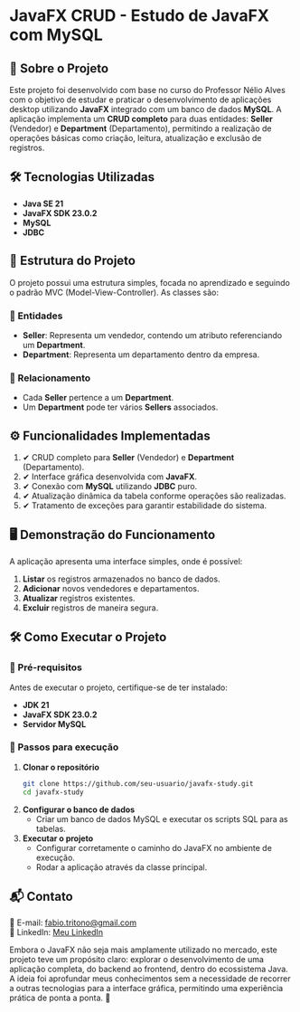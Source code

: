 # JavaFX CRUD - Estudo de JavaFX com MySQL

## 📌 Sobre o Projeto

Este projeto foi desenvolvido com base no curso do Professor Nélio Alves com o objetivo de estudar e praticar o desenvolvimento de aplicações desktop utilizando **JavaFX** integrado com um banco de dados **MySQL**. 
A aplicação implementa um **CRUD completo** para duas entidades: **Seller** (Vendedor) e **Department** (Departamento), permitindo a realização de operações básicas como criação, leitura, atualização e exclusão de registros.

## 🛠 Tecnologias Utilizadas

- **Java SE 21**
- **JavaFX SDK 23.0.2**
- **MySQL**
- **JDBC**

## 📂 Estrutura do Projeto

O projeto possui uma estrutura simples, focada no aprendizado e seguindo o padrão MVC (Model-View-Controller). As classes são:

### 📌 Entidades

- **Seller**: Representa um vendedor, contendo um atributo referenciando um **Department**.
- **Department**: Representa um departamento dentro da empresa.

### 🔗 Relacionamento

- Cada **Seller** pertence a um **Department**.
- Um **Department** pode ter vários **Sellers** associados.

## ⚙ Funcionalidades Implementadas

1. ✔ CRUD completo para **Seller** (Vendedor) e **Department** (Departamento).
2. ✔ Interface gráfica desenvolvida com **JavaFX**. 
3. ✔ Conexão com **MySQL** utilizando **JDBC** puro.
4. ✔ Atualização dinâmica da tabela conforme operações são realizadas.
5. ✔ Tratamento de exceções para garantir estabilidade do sistema.

## 🖥 Demonstração do Funcionamento

A aplicação apresenta uma interface simples, onde é possível:

1. **Listar** os registros armazenados no banco de dados.
2. **Adicionar** novos vendedores e departamentos.
3. **Atualizar** registros existentes.
4. **Excluir** registros de maneira segura.

## 🛠 Como Executar o Projeto

### 📌 Pré-requisitos

Antes de executar o projeto, certifique-se de ter instalado:

- **JDK 21**
- **JavaFX SDK 23.0.2**
- **Servidor MySQL**

### 📌 Passos para execução

1. **Clonar o repositório**
   ```bash
   git clone https://github.com/seu-usuario/javafx-study.git
   cd javafx-study
   ```
2. **Configurar o banco de dados**
   - Criar um banco de dados MySQL e executar os scripts SQL para as tabelas.
3. **Executar o projeto**
   - Configurar corretamente o caminho do JavaFX no ambiente de execução.
   - Rodar a aplicação através da classe principal.

## 📬 Contato

📧 E-mail: [fabio.tritono@gmail.com](mailto\:fabio.tritono@gmail.com)\
🐙 LinkedIn: [Meu LinkedIn](https://www.linkedin.com/in/fabio-britto-399223252/)

Embora o JavaFX não seja mais amplamente utilizado no mercado, este projeto teve um propósito claro: explorar o desenvolvimento de uma aplicação completa, do backend ao frontend, dentro do ecossistema Java. A ideia foi aprofundar meus conhecimentos sem a necessidade de recorrer a outras tecnologias para a interface gráfica, permitindo uma experiência prática de ponta a ponta. 🚀

